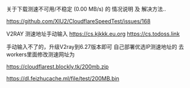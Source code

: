 关于下载测速不可用/不稳定 (0.00 MB/s) 的 情况说明 及 解决方法..

https://github.com/XIU2/CloudflareSpeedTest/issues/168

V2RAY 测速地址手动输入 https://cs.kjkkk.eu.org        https://cs.todoss.link

手动输入不了的，升级V2ray到6.27版本即可 
自己部署优选IP测速地址的 去workers里面修改测速网址为

https://cloudflarest.blockly.tk/200mb.zip 

https://dl.feizhucache.ml/file/test/200MB.bin 
